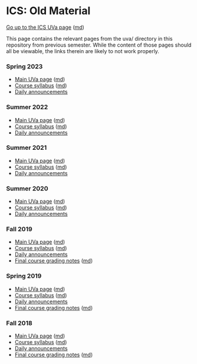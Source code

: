 ICS: Old Material
=================

[Go up to the ICS UVa page](../index.html) ([md](../index.md))

This page contains the relevant pages from the uva/ directory in this repository from previous semester.  While the content of those pages should all be viewable, the links therein are likely to not work properly.

### Spring 2023

- [Main UVa page](index-spring-2023.html) ([md](index-spring-2023.md))
- [Course syllabus](syllabus-spring-2023.html) ([md](syllabus-spring-2023.md))
- [Daily announcements](daily-announcements-spring-2023.html)

### Summer 2022

- [Main UVa page](index-summer-2022.html) ([md](index-summer-2022.md))
- [Course syllabus](syllabus-summer-2022.html) ([md](syllabus-summer-2022.md))
- [Daily announcements](daily-announcements-summer-2022.html)

### Summer 2021

- [Main UVa page](index-summer-2021.html) ([md](index-summer-2021.md))
- [Course syllabus](syllabus-summer-2021.html) ([md](syllabus-summer-2021.md))
- [Daily announcements](daily-announcements-summer-2021.html)

### Summer 2020

- [Main UVa page](index-summer-2020.html) ([md](index-summer-2020.md))
- [Course syllabus](syllabus-summer-2020.html) ([md](syllabus-summer-2020.md))
- [Daily announcements](daily-announcements-summer-2020.html)

### Fall 2019

- [Main UVa page](index-fall-2019.html) ([md](index-fall-2019.md))
- [Course syllabus](syllabus-fall-2019.html) ([md](syllabus-fall-2019.md))
- [Daily announcements](daily-announcements-fall-2019.html)
- [Final course grading notes](grades-fall-2019.html) ([md](grades-fall-2019.md))

### Spring 2019

- [Main UVa page](index-spring-2019.html) ([md](index-spring-2019.md))
- [Course syllabus](syllabus-spring-2019.html) ([md](syllabus-spring-2019.md))
- [Daily announcements](daily-announcements-spring-2019.html)
- [Final course grading notes](grades-spring-2019.html) ([md](grades-spring-2019.md))

### Fall 2018

- [Main UVa page](index-fall-2018.html) ([md](index-fall-2018.md))
- [Course syllabus](syllabus-fall-2018.html) ([md](syllabus-fall-2018.md))
- [Daily announcements](daily-announcements-fall-2018.html)
- [Final course grading notes](grades-fall-2018.html) ([md](grades-fall-2018.md))
